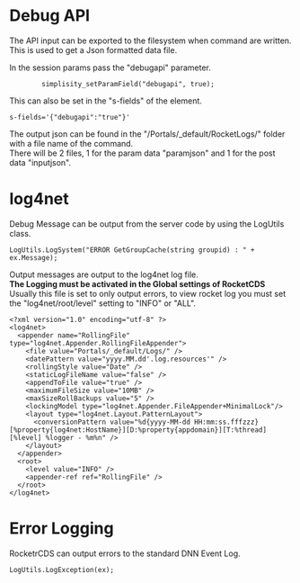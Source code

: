 ﻿# Debug API

The API input can be exported to the filesystem when command are written.  This is used to get a Json formatted data file.  

In the session params pass the "debugapi" parameter.

```
        simplisity_setParamField("debugapi", true);
```

This can also be set in the "s-fields" of the element.

```
s-fields='{"debugapi":"true"}'
```

The output json can be found in the "/Portals/_default/RocketLogs/" folder with a file name of the command.  
There will be 2 files, 1 for the param data "paramjson" and 1 for the post data "inputjson".

# log4net
Debug Message can be output from the server code by using the LogUtils class.
```
LogUtils.LogSystem("ERROR GetGroupCache(string groupid) : " + ex.Message);
```

Output messages are output to the log4net log file.  
**The Logging must be activated in the Global settings of RocketCDS**  
Usually this file is set to only output errors, to view rocket log you must set the "log4net/root/level" setting to "INFO" or "ALL".  
```
<?xml version="1.0" encoding="utf-8" ?>
<log4net>
  <appender name="RollingFile" type="log4net.Appender.RollingFileAppender">
    <file value="Portals/_default/Logs/" />
    <datePattern value="yyyy.MM.dd'.log.resources'" />
    <rollingStyle value="Date" />
    <staticLogFileName value="false" />
    <appendToFile value="true" />
    <maximumFileSize value="10MB" />
    <maxSizeRollBackups value="5" />
    <lockingModel type="log4net.Appender.FileAppender+MinimalLock"/>
    <layout type="log4net.Layout.PatternLayout">
      <conversionPattern value="%d{yyyy-MM-dd HH:mm:ss.fffzzz} [%property{log4net:HostName}][D:%property{appdomain}][T:%thread][%level] %logger - %m%n" />
    </layout>
  </appender>
  <root>
    <level value="INFO" />
    <appender-ref ref="RollingFile" />
  </root>
</log4net>

```
# Error Logging
RocketrCDS can output errors to the standard DNN Event Log.
```
LogUtils.LogException(ex);
```

